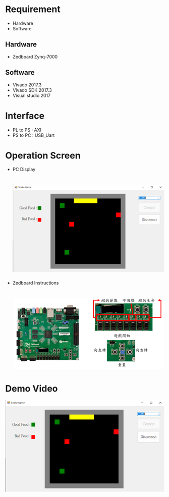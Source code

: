 # Requirement
  * Hardware
  * Software
## Hardware
  * Zedboard Zynq-7000
## Software
  * Vivado 2017.3
  * Vivado SDK 2017.3
  * Visual studio 2017
# Interface
  * PL to PS : AXI
  * PS to PC : USB_Uart
# Operation Screen
 * PC Display <h1>
![image](https://github.com/C107112158/system-chip-design/blob/main/Final%20Project/Picture/PC%E9%A1%AF%E7%A4%BA%E7%95%AB%E9%9D%A2.png)
 * Zedboard Instructions <h1>
![image](https://github.com/C107112158/system-chip-design/blob/main/Final%20Project/Picture/Zedboard%E6%93%8D%E4%BD%9C%E8%AA%AA%E6%98%8E.png)
 
 # Demo Video
 
[![IMAGE ALT TEXT](https://github.com/C107112158/system-chip-design/blob/main/Final%20Project/Picture/PC%E9%A1%AF%E7%A4%BA%E7%95%AB%E9%9D%A2.png)]((https://youtu.be/Xn7lFodDros) "SOC Snake Game")
 
 
